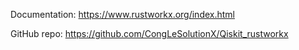 


Documentation: https://www.rustworkx.org/index.html

GitHub repo: https://github.com/CongLeSolutionX/Qiskit_rustworkx

